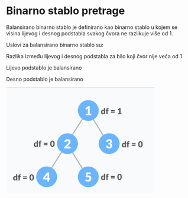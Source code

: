 # Binarno stablo pretrage

Balansirano binarno stablo je definirano kao binarno stablo u kojem se visina lijevog i desnog podstabla svakog čvora ne razlikuje više od 1.

Uslovi za balansirano binarno stablo su:

Razlika između lijevog i desnog podstabla za bilo koji čvor nije veća od 1

Lijevo podstablo je balansirano

Desno podstablo je balansirano

<img src="../images/balansirano.png">